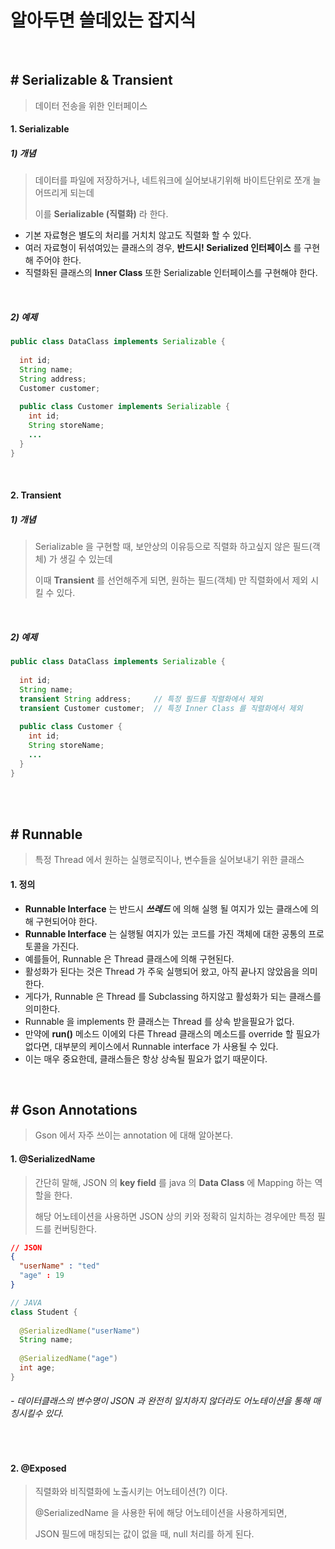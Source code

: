 # 알아두면 쓸데있는 잡지식

<br>

## # Serializable & Transient

> 데이터 전송을 위한 인터페이스

#### 1. Serializable

##### 1) 개념

> 데이터를 파일에 저장하거나, 네트워크에 실어보내기위해 바이트단위로 쪼개 늘어뜨리게 되는데
>
>  이를 __Serializable (직렬화)__ 라 한다.

- 기본 자료형은 별도의 처리를 거치치 않고도 직렬화 할 수 있다.
- 여러 자료형이 뒤섞여있는 클래스의 경우, __반드시! Serialized 인터페이스__ 를 구현해 주어야 한다.
- 직렬화된 클래스의 __Inner Class__ 또한 Serializable 인터페이스를 구현해야 한다.

<br>

##### 2) 예제

```java
public class DataClass implements Serializable {
  
  int id;
  String name;
  String address;
  Customer customer;
  
  public class Customer implements Serializable {
    int id;
    String storeName;
    ...
  }
}
```

<br>

#### 2. Transient

##### 1) 개념

> Serializable 을 구현할 때, 보안상의 이유등으로 직렬화 하고싶지 않은 필드(객체) 가 생길 수 있는데
>
> 이때 __Transient__ 를 선언해주게 되면, 원하는 필드(객체) 만 직렬화에서 제외 시킬 수 있다.

<br>

##### 2) 예제

```java
public class DataClass implements Serializable {
  
  int id;
  String name;
  transient String address;		// 특정 필드를 직렬화에서 제외
  transient Customer customer;	// 특정 Inner Class 를 직렬화에서 제외
  
  public class Customer {
    int id;
    String storeName;
    ...
  }
}
```

<br>

<br>

## # Runnable

> 특정 Thread 에서 원하는 실행로직이나, 변수들을 실어보내기 위한 클래스

#### 1. 정의

- __Runnable Interface__ 는 반드시 ___쓰레드___ 에 의해 실행 될 여지가 있는 클래스에 의해 구현되어야 한다.
- __Runnable Interface__ 는 실행될 여지가 있는 코드를 가진 객체에 대한 공통의 프로토콜을 가진다.
- 예를들어, Runnable 은 Thread 클래스에 의해 구현된다.
- 활성화가 된다는 것은 Thread 가 주욱 실행되어 왔고, 아직 끝나지 않았음을 의미한다.
- 게다가, Runnable 은 Thread 를 Subclassing 하지않고 활성화가 되는 클래스를 의미한다.
- Runnable 을 implements 한 클래스는 Thread 를 상속 받을필요가 없다. 
- 만약에 __run()__ 메소드 이에외 다른 Thread 클래스의 메소드를 override 할 필요가 없다면, 대부분의 케이스에서 Runnable interface 가 사용될 수 있다.
- 이는 매우 중요한데, 클래스들은 항상 상속될 필요가 없기 때문이다.

<br>



## # Gson Annotations

> Gson 에서 자주 쓰이는 annotation 에 대해 알아본다.

#### 1. @SerializedName

> 간단히 말해, JSON 의 __key field__ 를 java 의 __Data Class__ 에 Mapping 하는 역할을 한다.
>
> 해당 어노테이션을 사용하면 JSON 상의 키와 정확히 일치하는 경우에만 특정 필드를 컨버팅한다.

```json
// JSON
{
  "userName" : "ted"
  "age" : 19
}
```

```java
// JAVA
class Student {
  
  @SerializedName("userName")
  String name;
  
  @SerializedName("age")
  int age;
}
```

###### - 데이터클래스의 변수명이 JSON 과 완전히 일치하지 않더라도 어노테이션을 통해 매칭시킬수 있다.

<br>



#### 2. @Exposed

> 직렬화와 비직렬화에 노출시키는 어노테이션(?) 이다.
>
> @SerializedName 을 사용한 뒤에 해당 어노테이션을 사용하게되면,
>
> JSON 필드에 매칭되는 값이 없을 때, null 처리를 하게 된다.

